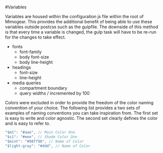 #Variables

Variables are housed within the configuration js file within the root of Mimogear. This provides the additional benefit of being able to use these variables outside postcss such as the gulpfile. The downside of this method is that every time a variable is changed, the gulp task will have to be re-run for the changes to take effect.

* fonts
  * font-family
  * body font-size
  * body line-height
* headings
  * font-size
  * line-height
* media queries
  * compartment boundary
  * query widths / incremented by 100

Colors were excluded in order to provide the freedom of the color naming convention of your choice. The following list provides a two sets of examples of naming conventions you can take inspiration from. The first set is easy to write and color agnostic. The second set clearly defines the color and is easy to refer to.

```js
"$m1": "#aae", // Main Color One
"$s1": "#eee", // Shade Color One
"$mint": "#98ff98", // Name of Color
"$light-gray": "#ddd", // Name of Color
```
